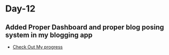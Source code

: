 # Day-12
## Added Proper Dashboard and proper blog posing system in my blogging app
- [Check Out My progress](https://100daysofcode2023.netlify.app)